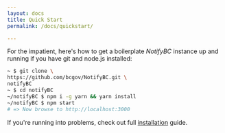```yaml
---
layout: docs
title: Quick Start
permalink: /docs/quickstart/

---
```


For the impatient, here's how to get a boilerplate *NotifyBC* instance up and running if you have git and node.js installed:

```sh
~ $ git clone \
https://github.com/bcgov/NotifyBC.git \
notifyBC
~ $ cd notifyBC
~/notifyBC $ npm i -g yarn && yarn install
~/notifyBC $ npm start
# => Now browse to http://localhost:3000
```


If you're running into problems, check out full [installation](../installation/) guide.


